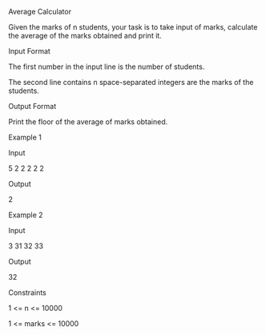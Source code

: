 Average Calculator

Given the marks of n students, your task is to take input of marks, calculate the average of the marks obtained and print it.

Input Format

The first number in the input line is the number of students.

The second line contains n space-separated integers are the marks of the students.

Output Format

Print the floor of the average of marks obtained.

Example 1

Input

5
2 2 2 2 2

Output

2

Example 2

Input

3
31 32 33

Output

32

Constraints

1 <= n <= 10000

1 <= marks <= 10000

